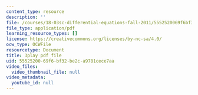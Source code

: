 ```yaml
---
content_type: resource
description: ''
file: /courses/18-03sc-differential-equations-fall-2011/5552520069f6bf32be2ca9781cece7aa_X5-ucBtneVM.pdf
file_type: application/pdf
learning_resource_types: []
license: https://creativecommons.org/licenses/by-nc-sa/4.0/
ocw_type: OCWFile
resourcetype: Document
title: 3play pdf file
uid: 55525200-69f6-bf32-be2c-a9781cece7aa
video_files:
  video_thumbnail_file: null
video_metadata:
  youtube_id: null
---
```

